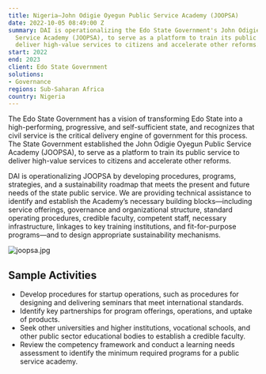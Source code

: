 ```yaml
---
title: Nigeria—John Odigie Oyegun Public Service Academy (JOOPSA)
date: 2022-10-05 08:49:00 Z
summary: DAI is operationalizing the Edo State Government's John Odigie Oyegun Public
  Service Academy (JOOPSA), to serve as a platform to train its public service to
  deliver high-value services to citizens and accelerate other reforms.
start: 2022
end: 2023
client: Edo State Government
solutions:
- Governance
regions: Sub-Saharan Africa
country: Nigeria
---
```


The Edo State Government has a vision of transforming Edo State into a high-performing, progressive, and self-sufficient state, and recognizes that civil service is the critical delivery engine of government for this process. The State Government established the John Odigie Oyegun Public Service Academy (JOOPSA), to serve as a platform to train its public service to deliver high-value services to citizens and accelerate other reforms.

DAI is operationalizing JOOPSA by developing procedures, programs, strategies, and a sustainability roadmap that meets the present and future needs of the state public service. We are providing technical assistance to identify and establish the Academy’s necessary building blocks—including service offerings, governance and organizational structure, standard operating procedures, credible faculty, competent staff, necessary infrastructure, linkages to key training institutions, and fit-for-purpose programs—and to design appropriate sustainability mechanisms.

![joopsa.jpg](/uploads/joopsa.jpg)

## Sample Activities

* Develop procedures for startup operations, such as procedures for designing and delivering seminars that meet international standards. 
* Identify key partnerships for program offerings, operations, and uptake of products. 
* Seek other universities and higher institutions, vocational schools, and other public sector educational bodies to establish a credible faculty.
* Review the competency framework and conduct a learning needs assessment to identify the minimum required programs for a public service academy.